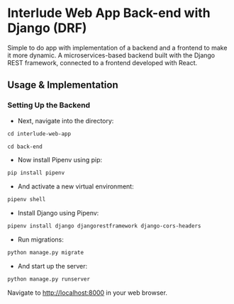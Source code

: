 # Interlude Web App Back-end with Django (DRF)

Simple to do app with implementation of a backend and a frontend to make it more dynamic.
A microservices-based backend built with the Django REST framework, connected to a frontend developed with React.

## Usage & Implementation

### Setting Up the Backend

- Next, navigate into the directory:

```markdown
cd interlude-web-app 
```

```markdown
cd back-end
```

- Now install Pipenv using pip:

```markdown
pip install pipenv
```

- And activate a new virtual environment:

```markdown
pipenv shell
```

- Install Django using Pipenv:

```markdown
pipenv install django djangorestframework django-cors-headers
```

- Run migrations:

```markdown
python manage.py migrate
```

- And start up the server:

```markdown
python manage.py runserver
```

Navigate to <http://localhost:8000> in your web browser.
